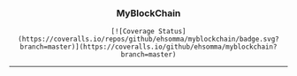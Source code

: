 <h3 align="center">MyBlockChain</h3>

<div align="center">

    [![Coverage Status](https://coveralls.io/repos/github/ehsomma/myblockchain/badge.svg?branch=master)](https://coveralls.io/github/ehsomma/myblockchain?branch=master)

</div>

---